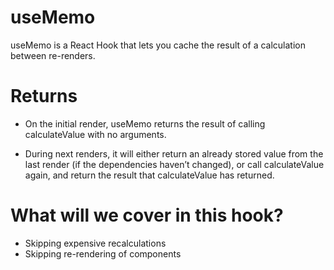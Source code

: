 # useMemo

useMemo is a React Hook that lets you cache the result of a calculation between re-renders.

# Returns

- On the initial render, useMemo returns the result of calling calculateValue with no arguments.

- During next renders, it will either return an already stored value from the last render (if the dependencies haven’t changed), or call calculateValue again, and return the result that calculateValue has returned.

# What will we cover in this hook?

- Skipping expensive recalculations
- Skipping re-rendering of components
